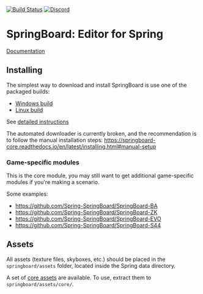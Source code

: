 [![Build Status](https://travis-ci.org/Spring-SpringBoard/SpringBoard-Core.svg?branch=master)](https://travis-ci.org/Spring-SpringBoard/SpringBoard-Core)
[![Discord](https://img.shields.io/discord/223585969956323328.svg)](https://discord.gg/c8hmDnr)

# SpringBoard: Editor for Spring

[Documentation](http://springboard-core.readthedocs.io/en/latest/)

## Installing

The simplest way to download and install SpringBoard is use one of the packaged builds:
- [Windows build](http://spring-launcher.ams3.digitaloceanspaces.com/Spring-SpringBoard/SpringBoard-Core/SpringBoard%201.1013.0.exe)
- [Linux build ](http://spring-launcher.ams3.digitaloceanspaces.com/Spring-SpringBoard/SpringBoard-Core/SpringBoard%201.1013.0.AppImage)

See [detailed instructions](http://springboard-core.readthedocs.io/en/latest/installing.html)

The automated downloader is currently broken, and the recommendation is to follow the manual installation steps: https://springboard-core.readthedocs.io/en/latest/installing.html#manual-setup

### Game-specific modules
This is the core module, you may still want to get additional game-specific modules if you're making a scenario.

Some examples:
- https://github.com/Spring-SpringBoard/SpringBoard-BA
- https://github.com/Spring-SpringBoard/SpringBoard-ZK
- https://github.com/Spring-SpringBoard/SpringBoard-EVO
- https://github.com/Spring-SpringBoard/SpringBoard-S44

## Assets

All assets (texture files, skyboxes, etc.) should be placed in the `springboard/assets` folder, located inside the Spring data directory.

A set of [core assets](https://drive.google.com/file/d/0B9FQjbVMFgL2LTM2Z1VVaGRZRDQ/view?usp=sharing) are available. To use, extract them to `springboard/assets/core/`.
